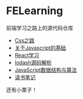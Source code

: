 # FELearning

前端学习之路上的源代码仓库

* [Css之路](./CSS)
* [关于Javascript的基础](./JS)
* [React学习](./React)
* [lodash源码解析](./lodash源码解析)
* [JavaScript数据结构与算法](./数据结构与算法)
* [读书笔记](./读书笔记)

还有小栗子！
